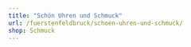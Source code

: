 ```yaml
---
title: "Schön Uhren und Schmuck"
url: /fuerstenfeldbruck/schoen-uhren-und-schmuck/
shop: Schmuck
---
```

